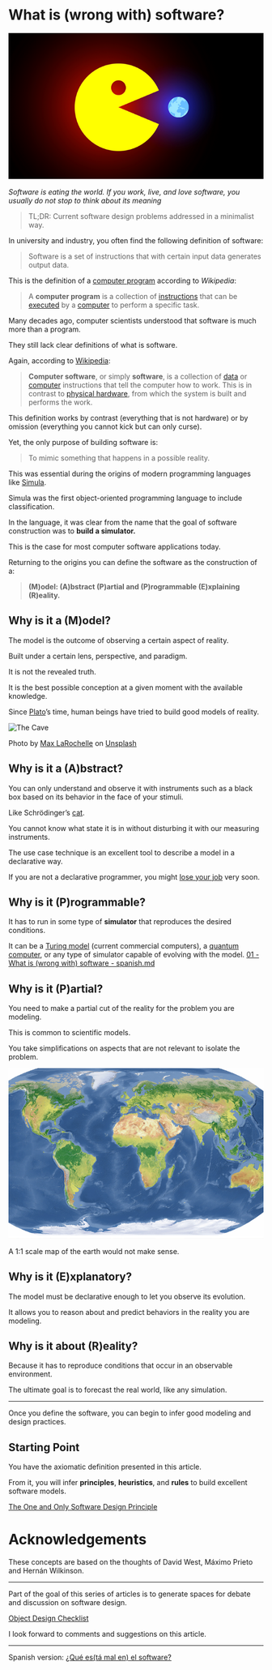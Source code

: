 # What is (wrong with) software?

![What is (wrong with) software?](What%20is%20(wrong%20with)%20software.png)

*Software is eating the world. If you work, live, and love software, you usually do not stop to think about its meaning*

> TL;DR: Current software design problems addressed in a minimalist way.

In university and industry, you often find the following definition of software:

> Software is a set of instructions that with certain input data generates output data.

This is the definition of a [computer program](https://en.wikipedia.org/wiki/Computer_program) according to *Wikipedia*:

> A **computer program** is a collection of [instructions](https://en.wikipedia.org/wiki/Instruction_set) that can be [executed](https://en.wikipedia.org/wiki/Execution_(computing)) by a [computer](https://en.wikipedia.org/wiki/Computer) to perform a specific task.

Many decades ago, computer scientists understood that software is much more than a program.

They still lack clear definitions of what is software.

Again, according to [Wikipedia](https://en.wikipedia.org/wiki/Software):

> **Computer software**, or simply **software**, is a collection of [data](https://en.wikipedia.org/wiki/Data_(computing)) or [computer](https://en.wikipedia.org/wiki/Computer) instructions that tell the computer how to work. This is in contrast to [physical hardware](https://en.wikipedia.org/wiki/Computer_hardware), from which the system is built and  performs the work.

This definition works by contrast (everything that is not hardware) or by omission (everything you cannot kick but can only curse).
 
Yet, the only purpose of building software is:

> To mimic something that happens in a possible reality.

This was essential during the origins of modern programming languages like [Simula](https://en.wikipedia.org/wiki/Simula).

Simula was the first object-oriented programming language to include classification.

In the language, it was clear from the name that the goal of software construction was to **build a simulator.**

This is the case for most computer software applications today.

Returning to the origins you can define the software as the construction of a:

> **(M)odel: (A)bstract (P)artial and (P)rogrammable (E)xplaining (R)eality.**

## Why is it a (M)odel? 

The model is the outcome of observing a certain aspect of reality.

Built under a certain lens, perspective, and paradigm.

It is not the revealed truth.

It is the best possible conception at a given moment with the available knowledge.
 
Since [Plato](https://www.tutorhunt.com/resource/10969/)’s time, human beings have tried to build good models of reality.

![The Cave](https://cdn.hashnode.com/res/hashnode/image/upload/v1598729025966/y0XMGW1_C.jpeg) 

Photo by [Max LaRochelle](https://unsplash.com/@maxlarochelle) on [Unsplash](https://unsplash.com/s/photos/cavern)

## Why is it a (A)bstract?

You can only understand and observe it with instruments such as a black box based on its behavior in the face of your stimuli.

Like Schrödinger’s [cat](https://en.wikipedia.org/wiki/Schr%C3%B6dinger%27s_cat).

You cannot know what state it is in without disturbing it with our measuring instruments.

The use case technique is an excellent tool to describe a model in a declarative way.

If you are not a declarative programmer, you might [lose your job](https://chatbotslife.com/most-programmers-are-losing-our-jobs-very-soon-77adf846beb1) very soon.

## Why is it (P)rogrammable? 

It has to run in some type of **simulator** that reproduces the desired conditions. 

It can be a [Turing model](https://en.wikipedia.org/wiki/Turing_machine) (current commercial computers), a [quantum computer](https://github.com/mcsee/Software-Design-Articles/tree/main/Articles/Explain%20in%205%20Levels/Explain%20in%205%20Levels%20of%20Difficulty%20Quantum%20Computing/readme.md), or any type of simulator capable of evolving with the model.
[01 - What is (wrong with) software - spanish.md](01%20-%20What%20is%20%28wrong%20with%29%20software%20-%20spanish.md)
## Why is it (P)artial?

You need to make a partial cut of the reality for the problem you are modeling.

This is common to scientific models.

You take simplifications on aspects that are not relevant to isolate the problem.

![Full Scale Map](Full%20Scale%20Map.png)

A 1:1 scale map of the earth would not make sense.

## Why is it (E)xplanatory?

The model must be declarative enough to let you observe its evolution.

It allows you to reason about and predict behaviors in the reality you are modeling.

## Why is it about (R)eality? 

Because it has to reproduce conditions that occur in an observable environment.

The ultimate goal is to forecast the real world, like any simulation.

* * * * *

Once you define the software, you can begin to infer good modeling and design practices.

## Starting Point 

You have the axiomatic definition presented in this article.

From it, you will infer **principles**, **heuristics**, and **rules** to build excellent software models.

[The One and Only Software Design Principle](https://github.com/mcsee/Software-Design-Articles/tree/main/Articles/Theory/The%20One%20and%20Only%20Software%20Design%20Principle/readme.md)

# Acknowledgements

These concepts are based on the thoughts of David West, Máximo Prieto and Hernán Wilkinson.

* * * * *

Part of the goal of this series of articles is to generate spaces for debate and discussion on software design.

[Object Design Checklist](https://github.com/mcsee/Software-Design-Articles/tree/main/Articles/Theory/Object%20Design%20Checklist/readme.md)

I look forward to comments and suggestions on this article. 

***

Spanish version: [¿Qué es(tá mal en) el software?](https://codigolimpio.substack.com/p/que-esta-mal-en-el-software)